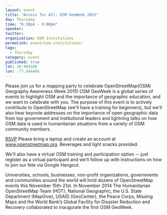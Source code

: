 ```yaml
---
layout: event
title: "Access for All: OSM GeoWeek 2015"
day: Thursday
time: "6:30pm - 9:00pm"
speaker: 
twitter: 
organization: OSM Institutions
permalink: event/osm-institutions/
tags: 
  - thursday
category: event
published: true
lat: 38.904108
lon: -77.044466
---
```


Please join us for a mapping party to celebrate OpenStreetMap(OSM) Geography Awareness Week 2015! OSM GeoWeek is a global series of events to highlight OSM and the importance of geographic education, and we want to celebrate with you. The purpose of this event is to actively contribute to OpenStreetMap (we'll have a training for beginners), but we'll also hear keynote addresses on the importance of open geographic data from top government and institutional leaders and lightning talks on how OSM data is used in humanitarian situations from a variety of OSM community members. 

[RSVP](https://www.eventbrite.com/e/access-for-all-osm-geoweek-2015-tickets-19153645068) Please bring a laptop and create an account at www.openstreetmap.org. Beverages and light snacks provided. 

We'll also have a virtual OSM training and participation option -- just register as a virtual participant and we'll follow up with instructions on how to join our fete via Google Hangout.

Universities, schools, businesses, non-profit organizations, governments and communities around the world will hold dozens of OpenStreetMap events this November 15th-21st. In November 2014 The Humanitarian OpenStreetMap Team (HOT), National Geographic, the U.S. State Department (MapGive), USAID (GeoCenter), the Peace Corps, Missing Maps and the World Bank’s Global Facility for Disaster Reduction and Recovery collaborated to inaugurate the first OSM GeoWeek.
